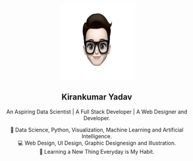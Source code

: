 <p align="center">
  <a href="https://getbootstrap.com/">
    <img src="Images/Kirankumar.png" alt="Kirankumar" width="200" height="200">
  </a>
</p>

<h2 align="center">Kirankumar Yadav</h2>

<p align="center">
  An Aspiring Data Scientist  |  A Full Stack Developer  |  A Web Designer and Developer.
  <br>  
</p>

  <p align="center">
  🤖 Data Science, Python, Visualization, Machine Learning and Artificial Intelligence.<br>
  💻 Web Design, UI Design, Graphic Designesign and Illustration.<br>
  🚀 Learning a New Thing Everyday is My Habit.
  </p>
